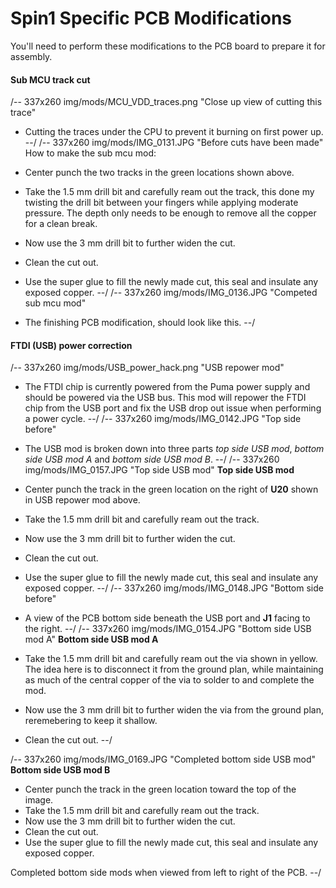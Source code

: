 # Spin1 Specific PCB Modifications

You'll need to perform these modifications to the PCB board to prepare it for assembly.

#### Sub MCU track cut 
/-- 337x260 img/mods/MCU_VDD_traces.png "Close up view of cutting this trace"
- Cutting the traces under the CPU to prevent it burning on first power up.
--/
/-- 337x260 img/mods/IMG_0131.JPG "Before cuts have been made" How to make the sub mcu mod:

- Center punch the two tracks in the green locations shown above.
- Take the 1.5 mm drill bit and carefully ream out the track, this done my twisting the drill bit between your fingers while applying moderate pressure. The depth only needs to be enough to remove all the copper for a clean break.
- Now use the 3 mm drill bit to further widen the cut.
- Clean the cut out.
- Use the super glue to fill the newly made cut, this seal and insulate any exposed copper.
--/
/-- 337x260 img/mods/IMG_0136.JPG "Competed sub mcu mod"
- The finishing PCB modification, should look like this.
--/

#### FTDI (USB) power correction
/-- 337x260 img/mods/USB_power_hack.png "USB repower mod"
- The FTDI chip is currently powered from the Puma power supply and should be powered via the USB bus. This mod will repower the FTDI chip from the USB port and fix the USB drop out issue when performing a power cycle.
--/
/-- 337x260 img/mods/IMG_0142.JPG "Top side before"
- The USB mod is broken down into three parts *top side USB mod*, *bottom side USB mod A* and *bottom side USB mod B*.
--/
/-- 337x260 img/mods/IMG_0157.JPG "Top side USB mod"
**Top side USB mod**

- Center punch the track in the green location on the right of **U20** shown in USB repower mod above.
- Take the 1.5 mm drill bit and carefully ream out the track.
- Now use the 3 mm drill bit to further widen the cut.
- Clean the cut out.
- Use the super glue to fill the newly made cut, this seal and insulate any exposed copper. 
--/
/-- 337x260 img/mods/IMG_0148.JPG "Bottom side before"
- A view of the PCB bottom side beneath the USB port and **J1** facing to the right.
--/
/-- 337x260 img/mods/IMG_0154.JPG "Bottom side USB mod A" 
**Bottom side USB mod A**

- Take the 1.5 mm drill bit and carefully ream out the via shown in yellow. The idea here is to disconnect it from the ground plan, while maintaining as much of the central copper of the via to solder to and complete the mod.
- Now use the 3 mm drill bit to further widen the via from the ground plan, reremebering to keep it shallow.
- Clean the cut out.
--/

/-- 337x260 img/mods/IMG_0169.JPG "Completed bottom side USB mod"
**Bottom side USB mod B**

- Center punch the track in the green location toward the top of the image.
- Take the 1.5 mm drill bit and carefully ream out the track.
- Now use the 3 mm drill bit to further widen the cut.
- Clean the cut out.
- Use the super glue to fill the newly made cut, this seal and insulate any exposed copper.

Completed bottom side mods when viewed from left to right of the PCB.
--/

